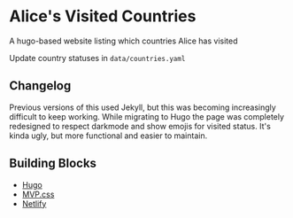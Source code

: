 # Alice's Visited Countries

A hugo-based website listing which countries Alice has visited

Update country statuses in `data/countries.yaml`

## Changelog

Previous versions of this used Jekyll, but this was becoming increasingly difficult to keep working. While migrating to Hugo the page was completely redesigned to respect darkmode and show emojis for visited status. It's kinda ugly, but more functional and easier to maintain.

## Building Blocks

* [Hugo](https://gohugo.io/)
* [MVP.css](https://andybrewer.github.io/mvp/)
* [Netlify](https://www.netlify.com/)
